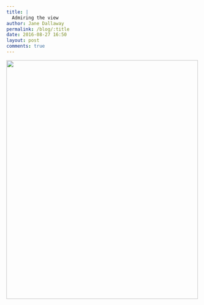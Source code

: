 ```yaml
---
title: |
  Admiring the view
author: Jane Dallaway
permalink: /blog/:title
date: 2016-08-27 16:50
layout: post
comments: true
---
```


<div><a href="//static.skitters.dallaway.com/tp_IMG_1667.JPG"><img src="//static.skitters.dallaway.com/tp_thumb_IMG_1667.JPG" width="500" height="625"/></a></div>



  

      
